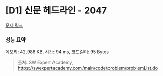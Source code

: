 # [D1] 신문 헤드라인 - 2047 

[문제 링크](https://swexpertacademy.com/main/code/problem/problemDetail.do?contestProbId=AV5QKsLaAy0DFAUq) 

### 성능 요약

메모리: 42,988 KB, 시간: 94 ms, 코드길이: 95 Bytes



> 출처: SW Expert Academy, https://swexpertacademy.com/main/code/problem/problemList.do